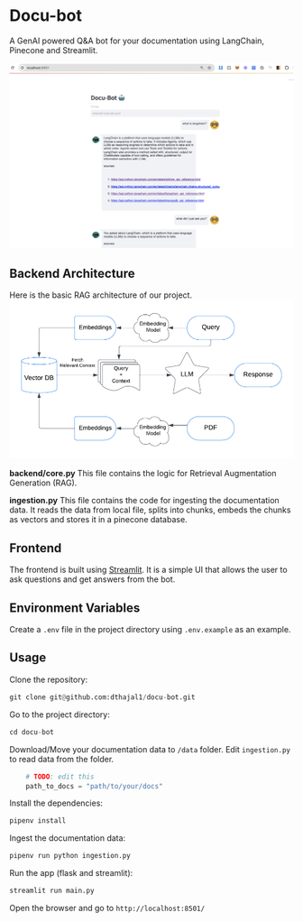 # Docu-bot
A GenAI powered Q&A bot for your documentation using LangChain, Pinecone and Streamlit.

![Docu-bot](/static/imgs/prototype.png)

## Backend Architecture
Here is the basic RAG architecture of our project.
![RAG Architecture](/static/imgs/rag_architecture.png)

**backend/core.py**
This file contains the logic for Retrieval Augmentation Generation (RAG).

**ingestion.py**
This file contains the code for ingesting the documentation data. It reads the data from local file, splits into chunks, embeds the chunks as vectors and stores it in a pinecone database.

## Frontend
The frontend is built using [Streamlit](https://docs.streamlit.io/develop/tutorials/llms/build-conversational-apps). It is a simple UI that allows the user to ask questions and get answers from the bot.

## Environment Variables
Create a `.env` file in the project directory using `.env.example` as an example.

## Usage
Clone the repository:
```python
git clone git@github.com:dthajal1/docu-bot.git
```
Go to the project directory:
```python
cd docu-bot
```
Download/Move your documentation data to `/data` folder. Edit `ingestion.py` to read data from the folder.
```python
    # TODO: edit this
    path_to_docs = "path/to/your/docs" 
```
Install the dependencies:
```python
pipenv install
```
Ingest the documentation data:
```python
pipenv run python ingestion.py
```
Run the app (flask and streamlit):
```python
streamlit run main.py
```
Open the browser and go to `http://localhost:8501/`

